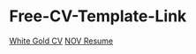 # Free-CV-Template-Link
[White Gold CV](https://www.canva.com/design/DAFT5HGNGXs/QxU2-TE3ESycpvk9sl1ddg/edit?locale=en&ui=eyJBIjp7IkUiOnsiQSI6dHJ1ZX19fQ)
[NOV Resume](https://novoresume.com/editor/resume/3ffa4f40-74cd-11ed-af5b-b16634e967af)
